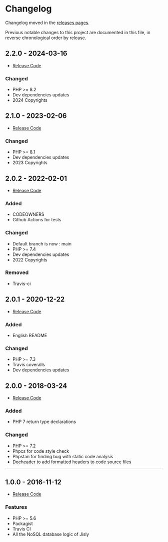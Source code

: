 Changelog
=========

Changelog moved in the [releases pages](https://github.com/r0mdau/jisly/releases).

Previous notable changes to this project are documented in this file, in reverse chronological order by release.

## 2.2.0 - 2024-03-16

- [Release Code](https://github.com/r0mdau/jisly/tree/ba973a1aa4e6c762d4183bd76e58ced3a51d9e40)

### Changed

- PHP >= 8.2
- Dev dependencies updates
- 2024 Copyrights

## 2.1.0 - 2023-02-06

- [Release Code](https://github.com/r0mdau/jisly/tree/ba973a1aa4e6c762d4183bd76e58ced3a51d9e40)

### Changed

- PHP >= 8.1
- Dev dependencies updates
- 2023 Copyrights

## 2.0.2 - 2022-02-01

- [Release Code](https://github.com/r0mdau/jisly/tree/ba973a1aa4e6c762d4183bd76e58ced3a51d9e40)

### Added

- CODEOWNERS
- Github Actions for tests

### Changed

- Default branch is now : main
- PHP >= 7.4
- Dev dependencies updates
- 2022 Copyrights

### Removed

- Travis-ci

## 2.0.1 - 2020-12-22

- [Release Code](https://github.com/r0mdau/jisly/tree/49fbb1d6a73480f740739aa6d14a161b571dab61)

### Added

- English README

### Changed

- PHP >= 7.3
- Travis coveralls
- Dev dependencies updates

## 2.0.0 - 2018-03-24

- [Release Code](https://github.com/r0mdau/jisly/tree/5558184d96306c54fe1ae3f5673880d588194dd3)

### Added

- PHP 7 return type declarations

### Changed

- PHP >= 7.2
- Phpcs for code style check
- Phpstan for finding bug with static code analysis
- Docheader to add formatted headers to code source files

-----

## 1.0.0 - 2016-11-12

- [Release Code](https://github.com/r0mdau/jisly/tree/c4079e785bb7d1b4db3a74925551f14645979fa9)

### Features

- PHP >= 5.6
- Packagist
- Travis CI
- All the NoSQL database logic of Jisly